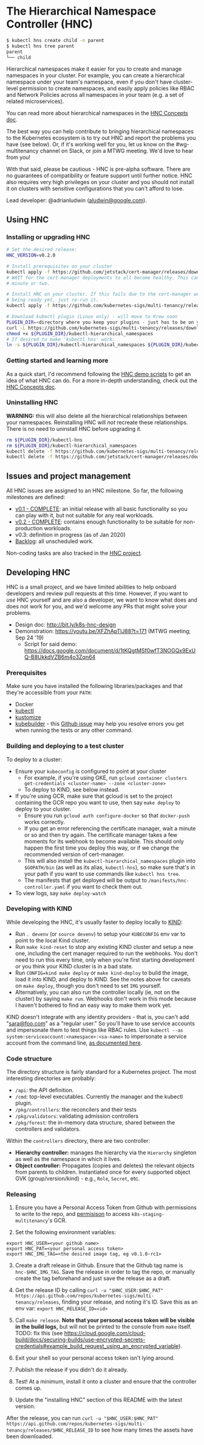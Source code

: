 # The Hierarchical Namespace Controller (HNC)

```bash
$ kubectl hns create child -n parent
$ kubectl hns tree parent
parent
└── child
```

Hierarchical namespaces make it easier for you to create and manage namespaces
in your cluster. For example, you can create a hierarchical namespace under your
team's namespace, even if you don't have cluster-level permission to create
namespaces, and easily apply policies like RBAC and Network Policies across all
namespaces in your team (e.g. a set of related microservices).

You can read more
about hierarchical namespaces in the [HNC Concepts doc](http://bit.ly/38YYhE0).

The best way you can help contribute to bringing hierarchical namespaces to the
Kubernetes ecosystem is to try out HNC and report the problems you have (see
below). Or, if it's working well for you, let us know on the \#wg-multitenancy
channel on Slack, or join a MTWG meeting. We'd love to hear from you!

With that said, please be cautious - HNC is pre-alpha software. There are no
guarantees of compatibility or feature support until further notice. HNC also
requires very high privileges on your cluster and you should not install it on
clusters with sensitive configurations that you can't afford to lose.

Lead developer: @adrianludwin (aludwin@google.com).

## Using HNC

### Installing or upgrading HNC
```bash
# Set the desired release:
HNC_VERSION=v0.2.0

# Install prerequisites on your cluster
kubectl apply -f https://github.com/jetstack/cert-manager/releases/download/v0.11.0/cert-manager.yaml
# WAIT for the cert-manager deployments to all become healthy. This can take a
# minute or two.

# Install HNC on your cluster. If this fails due to the cert-manager webhook not
# being ready yet, just re-run it.
kubectl apply -f https://github.com/kubernetes-sigs/multi-tenancy/releases/download/hnc-${HNC_VERSION}/hnc-manager.yaml

# Download kubectl plugin (Linux only) - will move to Krew soon
PLUGIN_DIR=<directory where you keep your plugins - just has to be on your PATH>
curl -L https://github.com/kubernetes-sigs/multi-tenancy/releases/download/hnc-${HNC_VERSION}/kubectl-hierarchical_namespaces -o ${PLUGIN_DIR}/kubectl-hierarchical_namespaces
chmod +x ${PLUGIN_DIR}/kubectl-hierarchical_namespaces
# If desired to make 'kubectl hns' work:
ln -s ${PLUGIN_DIR}/kubectl-hierarchical_namespaces ${PLUGIN_DIR}/kubectl-hns
```

### Getting started and learning more
As a quick start, I'd recommend following the [HNC demo
scripts](https://docs.google.com/document/d/1tKQgtMSf0wfT3NOGQx9ExUQ-B8UkkdVZB6m4o3Zqn64)
to get an idea of what HNC can do. For a more in-depth understanding, check out
the [HNC Concepts doc](http://bit.ly/38YYhE0).

### Uninstalling HNC
**WARNING:** this will also delete all the hierarchical relationships between
your namespaces. Reinstalling HNC will _not_ recreate these relationships. There
is no need to uninstall HNC before upgrading it.

```bash
rm ${PLUGIN_DIR}/kubectl-hns
rm ${PLUGIN_DIR}/kubectl-hierarchical_namespaces
kubectl delete -f https://github.com/kubernetes-sigs/multi-tenancy/releases/download/hnc-${HNC_VERSION}/hnc-manager.yaml
kubectl delete -f https://github.com/jetstack/cert-manager/releases/download/v0.11.0/cert-manager.yaml
```

## Issues and project management

All HNC issues are assigned to an HNC milestone. So far, the following
milestones are defined:

* [v0.1 - COMPLETE](https://github.com/kubernetes-sigs/multi-tenancy/milestone/7):
  an initial release with all basic functionality so you can play with it, but
  not suitable for any real workloads.
* [v0.2 - COMPLETE](https://github.com/kubernetes-sigs/multi-tenancy/milestone/8):
  contains enough functionality to be suitable for non-production workloads.
* v0.3: definition in progress (as of Jan 2020)
* [Backlog](https://github.com/kubernetes-sigs/multi-tenancy/milestone/9):
  all unscheduled work.

Non-coding tasks are also tracked in the [HNC
project](https://github.com/kubernetes-sigs/multi-tenancy/projects/4).

## Developing HNC

HNC is a small project, and we have limited abilities to help onboard developers
and review pull requests at this time. However, if you want to *use* HNC
yourself and are also a developer, we want to know what does and does not work
for you, and we'd welcome any PRs that might solve your problems.

* Design doc: http://bit.ly/k8s-hnc-design
* Demonstration: https://youtu.be/XFZhApTlJ88?t=171 (MTWG meeting; Sep 24 '19)
  * Script for said demo: https://docs.google.com/document/d/1tKQgtMSf0wfT3NOGQx9ExUQ-B8UkkdVZB6m4o3Zqn64

### Prerequisites

Make sure you have installed the following libraries/packages and that they're
accessible from your `PATH`:
  - Docker
  - [kubectl](https://kubernetes.io/docs/tasks/tools/install-kubectl/)
  - [kustomize](https://github.com/kubernetes-sigs/kustomize/blob/master/docs/INSTALL.md)
  - [kubebuilder](https://kubebuilder.io) - this [Github issue](https://github.com/kubernetes-sigs/controller-runtime/issues/90#issuecomment-494878527) may help you resolve errors you get when running the tests or any other command.

### Building and deploying to a test cluster

To deploy to a cluster:
  - Ensure your `kubeconfig` is configured to point at your cluster
    - For example, if you're using GKE, run `gcloud container clusters
      get-credentials <cluster-name> --zone <cluster-zone>`
    - To deploy to KIND, see below instead.
  - If you're using GCR, make sure that gcloud is set to the project containing
    the GCR repo you want to use, then say `make deploy` to deploy to your cluster.
    - Ensure you run `gcloud auth configure-docker` so that `docker-push` works
      correctly.
    - If you get an error referencing the certificate manager, wait a minute or
      so and then try again. The certificate manager takes a few moments for its
      webhook to become available. This should only happen the first time you
      deploy this way, or if we change the recommended version of cert-manager.
    - This will also install the `kubectl-hierarchical_namespaces` plugin into
      `$GOPATH/bin` (as well as its alias, `kubectl-hns`), so make sure that's
      in your path if you want to use commands like `kubectl hns tree`.
    - The manifests that get deployed will be output to
      `/manifests/hnc-controller.yaml` if you want to check them out.
  - To view logs, say `make deploy-watch`

### Developing with KIND

While developing the HNC, it's usually faster to deploy locally to
[KIND](https://kind.sigs.k8s.io):

* Run `. devenv` (or `source devenv`) to setup your `KUBECONFIG` env var to
  point to the local Kind cluster.
* Run `make kind-reset` to stop any existing KIND cluster and setup a new one,
  including the cert manager required to run the webhooks. You don't need to run
  this every time, only when you're first starting development or you think your
  KIND cluster is in a bad state.
* Run `CONFIG=kind make deploy` or `make kind-deploy` to build the image, load
  it into KIND, and deploy to KIND. See the notes above for caveats on `make
  deploy`, though you don't need to set `IMG` yourself.
* Alternatively, you can also run the controller locally (ie, not on the
  cluster) by saying `make run`. Webhooks don't work in this mode because I
  haven't bothered to find an easy way to make them work yet.


KIND doesn't integrate with any identity providers - that is, you can't add
"sara@foo.com" as a "regular user." So you'll have to use service accounts and
impersonate them to test things like RBAC rules. Use `kubectl --as
system:serviceaccount:<namespace>:<sa-name>` to impersonate a service account
from the command line, [as documented
here](https://kubernetes.io/docs/reference/access-authn-authz/rbac/#referring-to-subjects).

### Code structure

The directory structure is fairly standard for a Kubernetes project. The most
interesting directories are probably:

* `/api`: the API definition.
* `/cmd`: top-level executables. Currently the manager and the kubectl plugin.
* `/pkg/controllers`: the reconcilers and their tests
* `/pkg/validators`: validating admission controllers
* `/pkg/forest`: the in-memory data structure, shared between the controllers
  and validators.

Within the `controllers` directory, there are two controller:

* **Hierarchy controller:** manages the hierarchy via the `Hierarchy` singleton
  as well as the namespace in which it lives.
* **Object controller:** Propagates (copies and deletes) the relevant objects
  from parents to children. Instantiated once for every supported object GVK
  (group/version/kind) - e.g., `Role`, `Secret`, etc.

### Releasing

1. Ensure you have a Personal Access Token from Github with permissions to write
   to the repo, and
   [permisison]((https://github.com/kubernetes/k8s.io/blob/master/groups/groups.yaml#L566))
   to access `k8s-staging-multitenancy`'s GCR.

2. Set the following environment variables:

```
export HNC_USER=<your github name>
export HNC_PAT=<your personal access token>
export HNC_IMG_TAG=<the desired image tag, eg v0.1.0-rc1>
```

3. Create a draft release in Github. Ensure that the Github tag name is
   `hnc-$HNC_IMG_TAG`. Save the release in order to tag the repo, or manually
   create the tag beforehand and just save the release as a draft.

4. Get the release ID by calling `curl -u "$HNC_USER:$HNC_PAT"
   https://api.github.com/repos/kubernetes-sigs/multi-tenancy/releases`, finding
   your release, and noting it's ID. Save this as an env var: `export
   HNC_RELEASE_ID=<id>`

5. Call `make release`. **Note that your personal access token will be visible
   in the build logs,** but will not be printed to the console from `make`
   itself.  TODO: fix this (see
   https://cloud.google.com/cloud-build/docs/securing-builds/use-encrypted-secrets-credentials#example_build_request_using_an_encrypted_variable).

6. Exit your shell so your personal access token isn't lying around.

7. Publish the release if you didn't do it already.

8. Test! At a minimum, install it onto a cluster and ensure that the controller
   comes up.

9. Update the "installing HNC" section of this README with the latest version.

After the release, you can run `curl -u "$HNC_USER:$HNC_PAT"
https://api.github.com/repos/kubernetes-sigs/multi-tenancy/releases/$HNC_RELEASE_ID`
to see how many times the assets have been downloaded.
